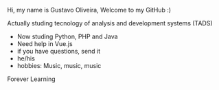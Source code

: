 Hi, my name is Gustavo Oliveira, Welcome to my GitHub :)

Actually studing tecnology of analysis and development systems (TADS)

- Now studing Python, PHP and Java
- Need help in Vue.js
- if you have questions, send it
- he/his
- hobbies: Music, music, music

Forever Learning


<!---
gustavo1046/gustavo1046 is a ✨ special ✨ repository because its `README.md` (this file) appears on your GitHub profile.
You can click the Preview link to take a look at your changes.
--->
